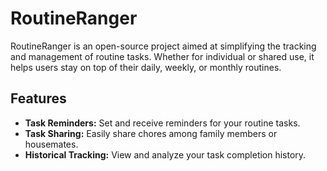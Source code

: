 # RoutineRanger
RoutineRanger is an open-source project aimed at simplifying the tracking and management of routine tasks. Whether for individual or shared use, it helps users stay on top of their daily, weekly, or monthly routines.

## Features
- **Task Reminders:** Set and receive reminders for your routine tasks.
- **Task Sharing:** Easily share chores among family members or housemates.
- **Historical Tracking:** View and analyze your task completion history.
